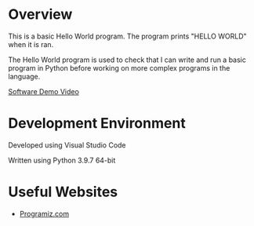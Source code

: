 # Overview

This is a basic Hello World program. The program prints "HELLO WORLD" when it is ran.

The Hello World program is used to check that I can write and run a basic program in Python before working on more complex programs in the language.

[Software Demo Video](http://youtube.link.goes.here)

# Development Environment

Developed using Visual Studio Code

Written using Python 3.9.7 64-bit

# Useful Websites

* [Programiz.com](https://www.programiz.com/python-programming/examples/hello-world)
